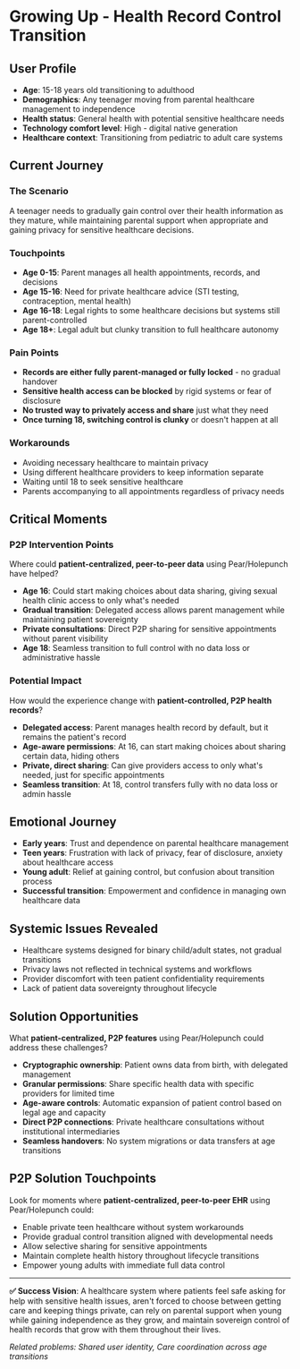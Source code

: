 # Growing Up - Health Record Control Transition

## User Profile

- **Age**: 15-18 years old transitioning to adulthood
- **Demographics**: Any teenager moving from parental healthcare management to independence
- **Health status**: General health with potential sensitive healthcare needs
- **Technology comfort level**: High - digital native generation
- **Healthcare context**: Transitioning from pediatric to adult care systems

## Current Journey

### The Scenario

A teenager needs to gradually gain control over their health information as they mature, while maintaining parental support when appropriate and gaining privacy for sensitive healthcare decisions.

### Touchpoints

- **Age 0-15**: Parent manages all health appointments, records, and decisions
- **Age 15-16**: Need for private healthcare advice (STI testing, contraception, mental health)
- **Age 16-18**: Legal rights to some healthcare decisions but systems still parent-controlled
- **Age 18+**: Legal adult but clunky transition to full healthcare autonomy

### Pain Points

- **Records are either fully parent-managed or fully locked** - no gradual handover
- **Sensitive health access can be blocked** by rigid systems or fear of disclosure
- **No trusted way to privately access and share** just what they need
- **Once turning 18, switching control is clunky** or doesn't happen at all

### Workarounds

- Avoiding necessary healthcare to maintain privacy
- Using different healthcare providers to keep information separate
- Waiting until 18 to seek sensitive healthcare
- Parents accompanying to all appointments regardless of privacy needs

## Critical Moments

### P2P Intervention Points

Where could **patient-centralized, peer-to-peer data** using Pear/Holepunch have helped?

- **Age 16**: Could start making choices about data sharing, giving sexual health clinic access to only what's needed
- **Gradual transition**: Delegated access allows parent management while maintaining patient sovereignty
- **Private consultations**: Direct P2P sharing for sensitive appointments without parent visibility
- **Age 18**: Seamless transition to full control with no data loss or administrative hassle

### Potential Impact

How would the experience change with **patient-controlled, P2P health records**?

- **Delegated access**: Parent manages health record by default, but it remains the patient's record
- **Age-aware permissions**: At 16, can start making choices about sharing certain data, hiding others
- **Private, direct sharing**: Can give providers access to only what's needed, just for specific appointments
- **Seamless transition**: At 18, control transfers fully with no data loss or admin hassle

## Emotional Journey

- **Early years**: Trust and dependence on parental healthcare management
- **Teen years**: Frustration with lack of privacy, fear of disclosure, anxiety about healthcare access
- **Young adult**: Relief at gaining control, but confusion about transition process
- **Successful transition**: Empowerment and confidence in managing own healthcare data

## Systemic Issues Revealed

- Healthcare systems designed for binary child/adult states, not gradual transitions
- Privacy laws not reflected in technical systems and workflows
- Provider discomfort with teen patient confidentiality requirements
- Lack of patient data sovereignty throughout lifecycle

## Solution Opportunities

What **patient-centralized, P2P features** using Pear/Holepunch could address these challenges?

- **Cryptographic ownership**: Patient owns data from birth, with delegated management
- **Granular permissions**: Share specific health data with specific providers for limited time
- **Age-aware controls**: Automatic expansion of patient control based on legal age and capacity
- **Direct P2P connections**: Private healthcare consultations without institutional intermediaries
- **Seamless handovers**: No system migrations or data transfers at age transitions

## P2P Solution Touchpoints

Look for moments where **patient-centralized, peer-to-peer EHR** using Pear/Holepunch could:

- Enable private teen healthcare without system workarounds
- Provide gradual control transition aligned with developmental needs
- Allow selective sharing for sensitive appointments
- Maintain complete health history throughout lifecycle transitions
- Empower young adults with immediate full data control

---

**✅ Success Vision**: A healthcare system where patients feel safe asking for help with sensitive health issues, aren't forced to choose between getting care and keeping things private, can rely on parental support when young while gaining independence as they grow, and maintain sovereign control of health records that grow with them throughout their lives.

_Related problems: Shared user identity, Care coordination across age transitions_
